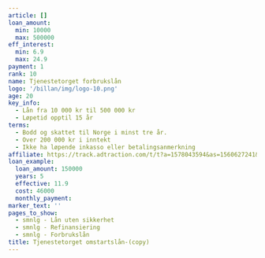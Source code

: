 ```yaml
---
article: []
loan_amount:
  min: 10000
  max: 500000
eff_interest:
  min: 6.9
  max: 24.9
payment: 1
rank: 10
name: Tjenestetorget forbrukslån
logo: '/billan/img/logo-10.png'
age: 20
key_info:
  - Lån fra 10 000 kr til 500 000 kr
  - Løpetid opptil 15 år
terms:
  - Bodd og skattet til Norge i minst tre år.
  - Over 200 000 kr i inntekt
  - Ikke ha løpende inkasso eller betalingsanmerkning
affiliate: https://track.adtraction.com/t/t?a=1578043594&as=1560627241&t=2&tk=1
loan_example:
  loan_amount: 150000
  years: 5
  effective: 11.9
  cost: 46000
  monthly_payment:
marker_text: ''
pages_to_show:
  - smnlg - Lån uten sikkerhet
  - smnlg - Refinansiering
  - smnlg - Forbrukslån
title: Tjenestetorget omstartslån-(copy)
---
```

